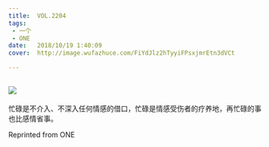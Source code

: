 ```yaml
---
title:	VOL.2204
tags:
 - 一个
 - ONE
date:	2018/10/19 1:40:09
cover:	http://image.wufazhuce.com/FiYdJlz2hTyyiFPsxjmrEtn3dVCt

---
```

![](http://image.wufazhuce.com/FiYdJlz2hTyyiFPsxjmrEtn3dVCt)
---

忙碌是不介入、不深入任何情感的借口，忙碌是情感受伤者的疗养地，再忙碌的事也比感情省事。
 
Reprinted from ONE
